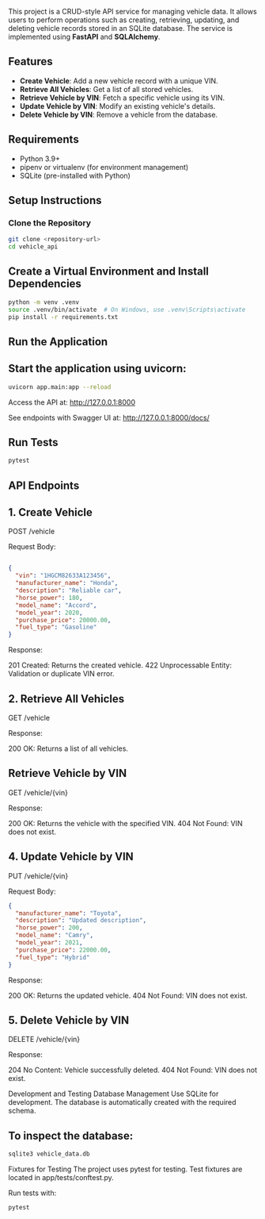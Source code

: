 This project is a CRUD-style API service for managing vehicle data. It allows users to perform operations such as creating, retrieving, updating, and deleting vehicle records stored in an SQLite database. The service is implemented using **FastAPI** and **SQLAlchemy**.

## Features
- **Create Vehicle**: Add a new vehicle record with a unique VIN.
- **Retrieve All Vehicles**: Get a list of all stored vehicles.
- **Retrieve Vehicle by VIN**: Fetch a specific vehicle using its VIN.
- **Update Vehicle by VIN**: Modify an existing vehicle's details.
- **Delete Vehicle by VIN**: Remove a vehicle from the database.

## Requirements
- Python 3.9+
- pipenv or virtualenv (for environment management)
- SQLite (pre-installed with Python)

## Setup Instructions

### Clone the Repository
```bash
git clone <repository-url>
cd vehicle_api
```
## Create a Virtual Environment and Install Dependencies
```bash
python -m venv .venv
source .venv/bin/activate  # On Windows, use .venv\Scripts\activate
pip install -r requirements.txt
```
## Run the Application
## Start the application using uvicorn:
```bash
uvicorn app.main:app --reload
```
Access the API at: http://127.0.0.1:8000

See endpoints with Swagger UI at: http://127.0.0.1:8000/docs/

## Run Tests
```bash
pytest
```
## API Endpoints
## 1. Create Vehicle

POST /vehicle

Request Body:

```json

{
  "vin": "1HGCM82633A123456",
  "manufacturer_name": "Honda",
  "description": "Reliable car",
  "horse_power": 180,
  "model_name": "Accord",
  "model_year": 2020,
  "purchase_price": 20000.00,
  "fuel_type": "Gasoline"
}
```

Response:

201 Created: Returns the created vehicle.
422 Unprocessable Entity: Validation or duplicate VIN error.

## 2. Retrieve All Vehicles

GET /vehicle

Response:

200 OK: Returns a list of all vehicles.

## Retrieve Vehicle by VIN
GET /vehicle/{vin}

Response:

200 OK: Returns the vehicle with the specified VIN.
404 Not Found: VIN does not exist.

## 4. Update Vehicle by VIN
PUT /vehicle/{vin}

Request Body:

```json
{
  "manufacturer_name": "Toyota",
  "description": "Updated description",
  "horse_power": 200,
  "model_name": "Camry",
  "model_year": 2021,
  "purchase_price": 22000.00,
  "fuel_type": "Hybrid"
}
```

Response:

200 OK: Returns the updated vehicle.
404 Not Found: VIN does not exist.


## 5. Delete Vehicle by VIN
DELETE /vehicle/{vin}

Response:

204 No Content: Vehicle successfully deleted.
404 Not Found: VIN does not exist.

Development and Testing
Database Management
Use SQLite for development. The database is automatically created with the required schema.

## To inspect the database:

```bash
sqlite3 vehicle_data.db
```
Fixtures for Testing
The project uses pytest for testing. Test fixtures are located in app/tests/conftest.py.

Run tests with:

```bash
pytest
```
